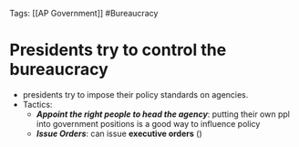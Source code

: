 Tags: [[AP Government]] #Bureaucracy 

# Presidents try to control the bureaucracy
- presidents try to impose their policy standards on agencies.
- Tactics: 
	- _**Appoint the right people to head the agency**_: putting their own ppl into government positions is a good way to influence policy
	- _**Issue Orders**_: can issue **executive orders** ()

